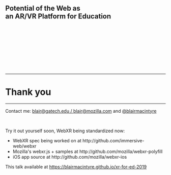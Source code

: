 
<!-- .slide: data-background="resources/textures/ironman.png" -->

<h2>Potential of the Web as <br>an AR/VR Platform for Education</h2>
<br>
<br>
<br>
<br>
<br>
<br>
<br>
<br>

------

# Thank you

------

<!-- .slide: data-background="resources/textures/background-radial.jpeg" style="text-align: left;" -->

<p>Contact me: <a href="mailto:blair@gatech.edu">blair@gatech.edu / <a href="mailto:blair@mozilla.com">blair@mozilla.com</a></a> 
and <a href="https://twitter.com/blairmacintyre">@blairmacintyre</a></p>
<br>
<p>Try it out yourself soon, WebXR being standardized now:</p>
<ul>
    <li>WebXR spec being worked on at http://github.com/immersive-web/webxr</li>
    <li>Mozilla's webxr.js + samples at http://github.com/mozilla/webxr-polyfill</li>
    <li>iOS app source at http://github.com/mozilla/webxr-ios</li>
</ul>

<p>This talk available at <a href="https://blairmacintyre.github.io/xr-for-ed-2019">https://blairmacintyre.github.io/xr-for-ed-2019</a></p>

